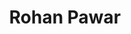 ---
title: Rohan Pawar
headshot: images/uploads/Rohan_Pawar.jpg
role: Graphics / Title Sequence
year: Junior
major: New Media Design
webpage: https://rohanpawardesign.com/
---